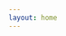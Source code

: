 ```yaml
---
layout: home
---
```


<div style="margin: 20px;"> <!-- markdownlint-disable-line MD041 -->
   <BeltBuilder />
</div>

<script setup lang="ts">
import BeltBuilder from './components/BeltBuilder.vue'
</script>
